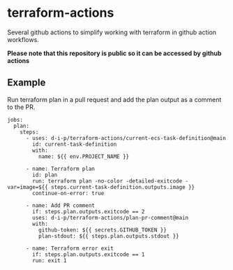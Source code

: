 # terraform-actions

Several github actions to simplify working with terraform in github action workflows.

**Please note that this repository is public so it can be accessed by github actions**

## Example

Run terraform plan in a pull request and add the plan output as a comment to the PR.

```
jobs:
  plan:
    steps:
      - uses: d-i-p/terraform-actions/current-ecs-task-definition@main
        id: current-task-definition
        with:
          name: ${{ env.PROJECT_NAME }}

      - name: Terraform plan
        id: plan
        run: terraform plan -no-color -detailed-exitcode -var=image=${{ steps.current-task-definition.outputs.image }}
        continue-on-error: true

      - name: Add PR comment
        if: steps.plan.outputs.exitcode == 2
        uses: d-i-p/terraform-actions/plan-pr-comment@main
        with:
          github-token: ${{ secrets.GITHUB_TOKEN }}
          plan-stdout: ${{ steps.plan.outputs.stdout }}

      - name: Terraform error exit
        if: steps.plan.outputs.exitcode == 1
        run: exit 1
```
